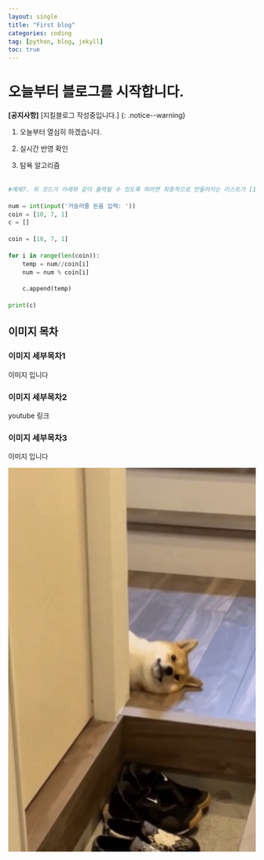 ```yaml
---
layout: single
title: "First blog"
categories: coding
tag: [python, blog, jekyll]
toc: true
---
```


# 오늘부터 블로그를 시작합니다.

**[공지사항]** [지킬블로그 작성중입니다.]
{: .notice--warning}

1. 오늘부터 열심히 하겠습니다.

2. 실시간 반영 확인

3. 탐욕 알고리즘

```python

#예제7. 위 코드가 아래와 같이 출력될 수 있도록 하려면 최종적으로 만들어지는 리스트가 [1, 0, 4]여야 함

num = int(input('거슬러줄 돈을 입력: '))
coin = [10, 7, 1]
c = []

coin = [10, 7, 1]

for i in range(len(coin)):
    temp = num//coin[i]
    num = num % coin[i]

    c.append(temp)

print(c)
```

## 이미지 목차

### 이미지 세부목차1

이미지 입니다

### 이미지 세부목차2

youtube 링크

<!-- {% include video id="q0P3TSoVNDM" provider="youtube" %} -->

### 이미지 세부목차3

이미지 입니다

![IMG_0375](../images/2023-07-19-first/IMG_0375-9851638.jpg)
